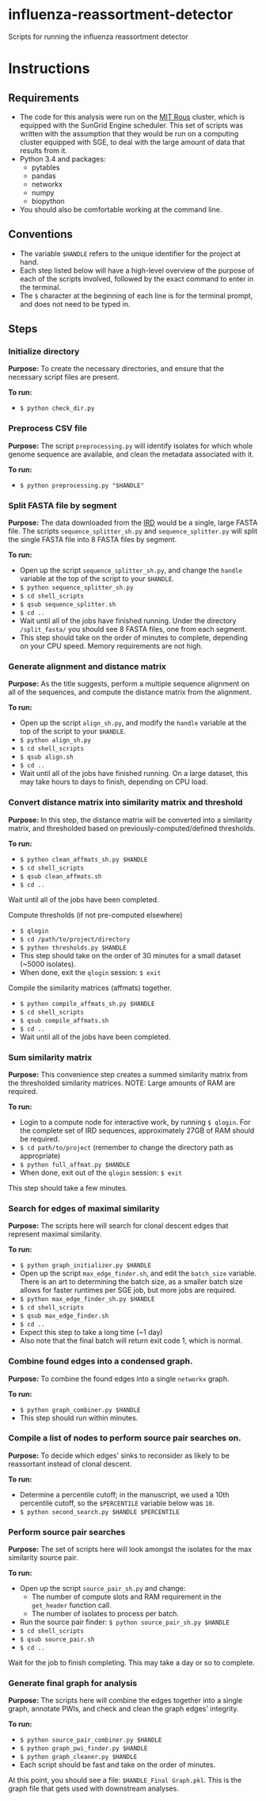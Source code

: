# influenza-reassortment-detector
Scripts for running the influenza reassortment detector

# Instructions

## Requirements
 
- The code for this analysis were run on the [MIT Rous][1] cluster, which is equipped with the SunGrid Engine scheduler. This set of scripts was written with the assumption that they would be run on a computing cluster equipped with SGE, to deal with the large amount of data that results from it.
- Python 3.4 and packages:
    - pytables
    - pandas
    - networkx
    - numpy
    - biopython
- You should also be comfortable working at the command line.

## Conventions

- The variable `$HANDLE` refers to the unique identifier for the project at hand. 
- Each step listed below will have a high-level overview of the purpose of each of the scripts involved, followed by the exact command to enter in the terminal.
- The `$` character at the beginning of each line is for the terminal prompt, and does not need to be typed in.

## Steps

### Initialize directory

**Purpose:** To create the necessary directories, and ensure that the necessary script files are present.

**To run:** 

- `$ python check_dir.py`

### Preprocess CSV file

**Purpose:** The script `preprocessing.py` will identify isolates for which whole genome sequence are available, and clean the metadata associated with it.

**To run:** 

- `$ python preprocessing.py "$HANDLE"`

### Split FASTA file by segment

**Purpose:** The data downloaded from the [IRD][2] would be a single, large FASTA file. The scripts `sequence_splitter_sh.py` and `sequence_splitter.py` will split the single FASTA file into 8 FASTA files by segment.

**To run:**

- Open up the script `sequence_splitter_sh.py`, and change the `handle` variable at the top of the script to your `$HANDLE`.
- `$ python sequence_splitter_sh.py`
- `$ cd shell_scripts`
- `$ qsub sequence_splitter.sh`
- `$ cd ..`
- Wait until all of the jobs have finished running. Under the directory `/split_fasta/` you should see 8 FASTA files, one from each segment.
- This step should take on the order of minutes to complete, depending on your CPU speed. Memory requirements are not high.

### Generate alignment and distance matrix

**Purpose:** As the title suggests, perform a multiple sequence alignment on all of the sequences, and compute the distance matrix from the alignment.

**To run:**

- Open up the script `align_sh.py`, and modify the `handle` variable at the top of the script to your `$HANDLE`.
- `$ python align_sh.py`
- `$ cd shell_scripts`
- `$ qsub align.sh`
- `$ cd ..`
- Wait until all of the jobs have finished running. On a large dataset, this may take hours to days to finish, depending on CPU load.

### Convert distance matrix into similarity matrix and threshold

**Purpose:** In this step, the distance matrix will be converted into a similarity matrix, and thresholded based on previously-computed/defined thresholds.

**To run:**

- `$ python clean_affmats_sh.py $HANDLE`
- `$ cd shell_scripts`
- `$ qsub clean_affmats.sh`
- `$ cd ..`

Wait until all of the jobs have been completed.

Compute thresholds (if not pre-computed elsewhere)

- `$ qlogin`
- `$ cd /path/to/project/directory`
- `$ python thresholds.py $HANDLE`
- This step should take on the order of 30 minutes for a small dataset (~5000 isolates).
- When done, exit the `qlogin` session: `$ exit`

Compile the similarity matrices (affmats) together.

- `$ python compile_affmats_sh.py $HANDLE`
- `$ cd shell_scripts`
- `$ qsub compile_affmats.sh`
- `$ cd ..`
- Wait until all of the jobs have been completed.

### Sum similarity matrix

**Purpose:** This convenience step creates a summed similarity matrix from the thresholded similarity matrices. NOTE: Large amounts of RAM are required.

**To run:**

- Login to a compute node for interactive work, by running `$ qlogin`. For the complete set of IRD sequences, approximately 27GB of RAM should be required.
- `$ cd path/to/project` (remember to change the directory path as appropriate)
- `$ python full_affmat.py $HANDLE`
- When done, exit out of the `qlogin` session: `$ exit`

This step should take a few minutes. 

### Search for edges of maximal similarity

**Purpose:** The scripts here will search for clonal descent edges that represent maximal similarity.

**To run:**

- `$ python graph_initializer.py $HANDLE`
- Open up the script `max_edge_finder.sh`, and edit the `batch_size` variable. There is an art to determining the batch size, as a smaller batch size allows for faster runtimes per SGE job, but more jobs are required.
- `$ python max_edge_finder_sh.py $HANDLE`
- `$ cd shell_scripts`
- `$ qsub max_edge_finder.sh`
- `$ cd ..`
- Expect this step to take a long time (~1 day)
- Also note that the final batch will return exit code 1, which is normal.

### Combine found edges into a condensed graph.

**Purpose:** To combine the found edges into a single `networkx` graph.

**To run:**

- `$ python graph_combiner.py $HANDLE`
- This step should run within minutes.

### Compile a list of nodes to perform source pair searches on.

**Purpose:** To decide which edges' sinks to reconsider as likely to be reassortant instead of clonal descent. 

**To run:**

- Determine a percentile cutoff; in the manuscript, we used a 10th percentile cutoff, so the `$PERCENTILE` variable below was `10`.
- `$ python second_search.py $HANDLE $PERCENTILE`

### Perform source pair searches

**Purpose:** The set of scripts here will look amongst the isolates for the max similarity source pair.

**To run:**

- Open up the script `source_pair_sh.py` and change:
    - The number of compute slots and RAM requirement in the `get_header` function call.
    - The number of isolates to process per batch.
- Run the source pair finder: `$ python source_pair_sh.py $HANDLE`
- `$ cd shell_scripts`
- `$ qsub source_pair.sh`
- `$ cd ..`

Wait for the job to finish completing. This may take a day or so to complete.

### Generate final graph for analysis

**Purpose:** The scripts here will combine the edges together into a single graph, annotate PWIs, and check and clean the graph edges' integrity.

**To run:**

- `$ python source_pair_combiner.py $HANDLE`
- `$ python graph_pwi_finder.py $HANDLE`
- `$ python graph_cleaner.py $HANDLE`
- Each script should be fast and take on the order of minutes.

At this point, you should see a file: `$HANDLE_Final Graph.pkl`. This is the graph file that gets used with downstream analyses.




[1]: http://rous.mit.edu/
[2]: http://www.fludb.org/